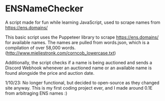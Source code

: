 # ENSNameChecker
A script made for fun while learning JavaScript, used to scrape names from https://ens.domains/ 

This basic script uses the Puppeteer library to scrape https://ens.domains/ for available names. The names are pulled from words.json, which is a compilation of over 58,000 words. (http://www.mieliestronk.com/corncob_lowercase.txt) 

Additionally, the script checks if a name is being auctioned and sends a Discord Webhook whenever an auctioned name or an available name is found alongside the price and auction date.

1/10/23: No longer functional, but decided to open-source as they changed site anyway. This is my first coding project ever, and I made around 0.1E from arbitraging ENS names :) 
